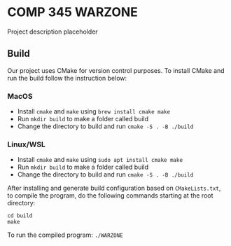 # COMP 345 WARZONE

Project description placeholder

## Build

Our project uses CMake for version control purposes. To install CMake and run the build follow the instruction below:

### MacOS

- Install `cmake` and `make` using `brew install cmake make`
- Run `mkdir build` to make a folder called build
- Change the directory to build and run `cmake -S . -B ./build`

### Linux/WSL

- Install `cmake` and `make` using `sudo apt install cmake make`
- Run `mkdir build` to make a folder called build
- Change the directory to build and run `cmake -S . -B ./build`

After installing and generate build configuration based on `CMakeLists.txt`, to compile the program, do the following commands starting at the root directory:

```
cd build
make
```

To run the compiled program: `./WARZONE`
